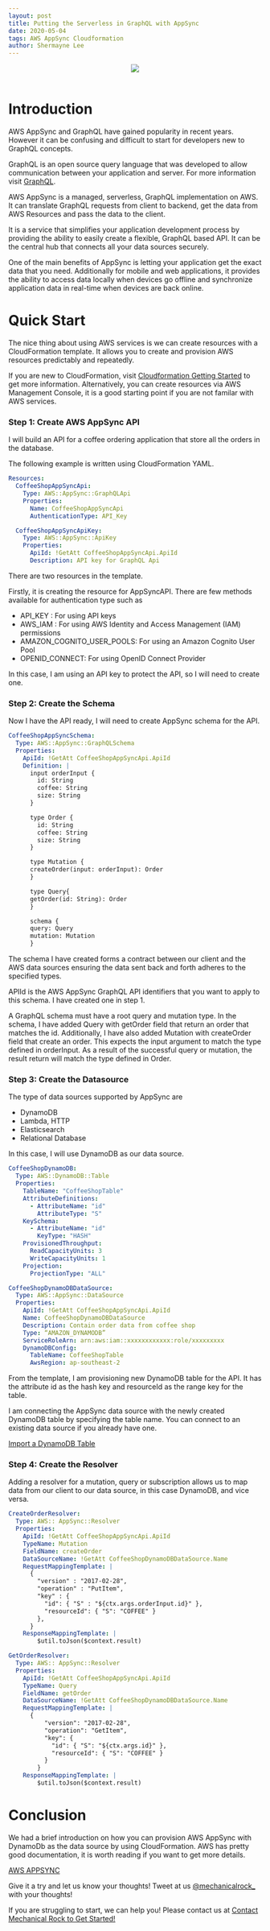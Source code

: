 ```yaml
---
layout: post
title: Putting the Serverless in GraphQL with AppSync
date: 2020-05-04
tags: AWS AppSync Cloudformation
author: Shermayne Lee
---
```


<center><img src="/img/aws_appsync.png" /></center>
<br/>

# Introduction

AWS AppSync and GraphQL have gained popularity in recent years. However it can be confusing and difficult to start for developers new to GraphQL concepts.

GraphQL is an open source query language that was developed to allow communication between your application and server. For more information visit [GraphQL](https://GraphQL.org/).

AWS AppSync is a managed, serverless, GraphQL implementation on AWS. It can translate GraphQL requests from client to backend, get the data from AWS Resources and pass the data to the client.

It is a service that simplifies your application development process by providing the ability to easily create a flexible, GraphQL based API. It can be the central hub that connects all your data sources securely.

One of the main benefits of AppSync is letting your application get the exact data that you need. Additionally for mobile and web applications, it provides the ability to access data locally when devices go offline and synchronize application data in real-time when devices are back online.

# Quick Start

The nice thing about using AWS services is we can create resources with a CloudFormation template. It allows you to create and provision AWS resources predictably and repeatedly.

If you are new to CloudFormation, visit [Cloudformation Getting Started](https://aws.amazon.com/cloudformation/getting-started/) to get more information. Alternatively, you can create resources via AWS Management Console, it is a good starting point if you are not familar with AWS services.

### Step 1: Create AWS AppSync API

I will build an API for a coffee ordering application that store all the orders in the database.

The following example is written using CloudFormation YAML.

```yml
Resources:
  CoffeeShopAppSyncApi:
    Type: AWS::AppSync::GraphQLApi
    Properties:
      Name: CoffeeShopAppSyncApi
      AuthenticationType: API_Key

  CoffeeShopAppSyncApiKey:
    Type: AWS::AppSync::ApiKey
    Properties:
      ApiId: !GetAtt CoffeeShopAppSyncApi.ApiId
      Description: API key for GraphQL Api
```

There are two resources in the template.

Firstly, it is creating the resource for AppSyncAPI. There are few methods available for authentication type such as

- API_KEY : For using API keys
- AWS_IAM : For using AWS Identity and Access Management (IAM) permissions
- AMAZON_COGNITO_USER_POOLS: For using an Amazon Cognito User Pool
- OPENID_CONNECT: For using OpenID Connect Provider

In this case, I am using an API key to protect the API, so I will need to create one.

### Step 2: Create the Schema

Now I have the API ready, I will need to create AppSync schema for the API.

```yml
CoffeeShopAppSyncSchema:
  Type: AWS::AppSync::GraphQLSchema
  Properties:
    ApiId: !GetAtt CoffeeShopAppSyncApi.ApiId
    Definition: |
      input orderInput {
        id: String
        coffee: String
        size: String
      }

      type Order {
        id: String
        coffee: String
        size: String
      }

      type Mutation {
      createOrder(input: orderInput): Order
      }

      type Query{
      getOrder(id: String): Order
      }

      schema {
      query: Query
      mutation: Mutation
      }
```

The schema I have created forms a contract between our client and the AWS data sources ensuring the data sent back and forth adheres to the specified types.

APIId is the AWS AppSync GraphQL API identifiers that you want to apply to this schema. I have created one in step 1.

A GraphQL schema must have a root query and mutation type. In the schema, I have added Query with getOrder field that return an order that matches the id. Additionally, I have also added Mutation with createOrder field that create an order. This expects the input argument to match the type defined in orderInput. As a result of the successful query or mutation, the result return will match the type defined in Order.

### Step 3: Create the Datasource

The type of data sources supported by AppSync are

- DynamoDB
- Lambda, HTTP
- Elasticsearch
- Relational Database

In this case, I will use DynamoDB as our data source.

```yml
CoffeeShopDynamoDB:
  Type: AWS::DynamoDB::Table
  Properties:
    TableName: "CoffeeShopTable"
    AttributeDefinitions:
      - AttributeName: "id"
        AttributeType: "S"
    KeySchema:
      - AttributeName: "id"
        KeyType: "HASH"
    ProvisionedThroughput:
      ReadCapacityUnits: 3
      WriteCapacityUnits: 1
    Projection:
      ProjectionType: "ALL"

CoffeeShopDynamoDBDataSource:
  Type: AWS::AppSync::DataSource
  Properties:
    ApiId: !GetAtt CoffeeShopAppSyncApi.ApiId
    Name: CoffeeShopDynamoDBDataSource
    Description: Contain order data from coffee shop
    Type: “AMAZON_DYNAMODB”
    ServiceRoleArn: arn:aws:iam::xxxxxxxxxxxx:role/xxxxxxxxx
    DynamoDBConfig:
      TableName: CoffeeShopTable
      AwsRegion: ap-southeast-2
```

From the template, I am provisioning new DynamoDB table for the API. It has the attribute id as the hash key and resourceId as the range key for the table.

I am connecting the AppSync data source with the newly created DynamoDB table by specifying the table name. You can connect to an existing data source if you already have one.

[Import a DynamoDB Table](https://docs.aws.amazon.com/appsync/latest/devguide/import-dynamodb.html#import-a-ddb-table)

### Step 4: Create the Resolver

Adding a resolver for a mutation, query or subscription allows us to map data from our client to our data source, in this case DynamoDB, and vice versa.

```yml
CreateOrderResolver:
  Type: AWS:: AppSync::Resolver
  Properties:
    ApiId: !GetAtt CoffeeShopAppSyncApi.ApiId
    TypeName: Mutation
    FieldName: createOrder
    DataSourceName: !GetAtt CoffeeShopDynamoDBDataSource.Name
    RequestMappingTemplate: |
      {
        "version" : "2017-02-28",
        "operation" : "PutItem",
        "key" : {
          "id": { "S" : "${ctx.args.orderInput.id}" },
          "resourceId": { "S": "COFFEE" }
        },
      }
    ResponseMappingTemplate: |
        $util.toJson($context.result)

GetOrderResolver:
  Type: AWS:: AppSync::Resolver
  Properties:
    ApiId: !GetAtt CoffeeShopAppSyncApi.ApiId
    TypeName: Query
    FieldName: getOrder
    DataSourceName: !GetAtt CoffeeShopDynamoDBDataSource.Name
    RequestMappingTemplate: |
      {
          "version": "2017-02-28",
          "operation": "GetItem",
          "key": {
            "id": { "S": "${ctx.args.id}" },
            "resourceId": { "S": "COFFEE" }
          }
        }
    ResponseMappingTemplate: |
        $util.toJson($context.result)
```

# Conclusion

We had a brief introduction on how you can provision AWS AppSync with DynamoDb as the data source by using CloudFormation. AWS has pretty good documentation, it is worth reading if you want to get more details.

[AWS APPSYNC](https://aws.amazon.com/appsync/)

Give it a try and let us know your thoughts! Tweet at us
[@mechanicalrock\_](https://twitter.com/mechanicalrock_) with your thoughts!

If you are struggling to start, we can help you! Please contact us at
[Contact Mechanical Rock to Get Started!](https://www.mechanicalrock.io/lets-get-started)
